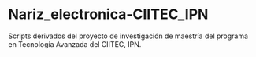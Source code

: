 # Nariz_electronica-CIITEC_IPN
Scripts derivados del proyecto de investigación de maestría del programa en Tecnología Avanzada del CIITEC, IPN.
